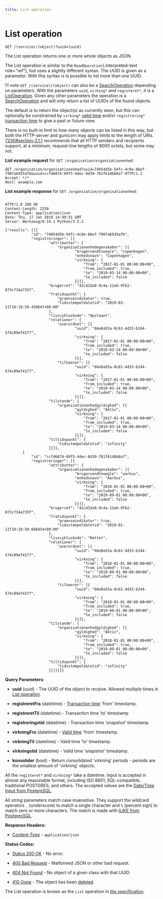```yaml
---
title: List operation
---
```


# List operation

``` http
GET /(service)/(object)?uuid=(uuid)
```
The List operation returns one or more whole objects as JSON.

The List operation is similar to the `ReadOperation`{.interpreted-text
role="ref"}, but uses a slightly different syntax. The UUID is given
as a parameter. With this syntax is is possible to list more than one
UUID.

!!! note
    `GET /(service)/(object)` can also be a
    [SearchOperation](./search.md) depending on
    parameters. With the parameters `uuid`, `virking*` and `registeret*`,
    it is a [ListOperation](./list.md). Given any other
    parameters the operation is a [SearchOperation](./search.md) and will only return a list of
    UUIDs of the found objects.


The default is to return the object(s) as currently seen, but this can
optionally be constrained by `virking*`
[valid time](../objects.md#valid-time) and/or `registrering*`
[transaction time](../objects.md#transaction-time) to give a past or future view.

There is no built-in limit to how many objects can be listed in this
way, but both the HTTP-server and gunicorn may apply limits to the
length of URIs.
[7230#section-3.1.1](https://datatracker.ietf.org/doc/html/rfc7230.html#section-3.1.1)
recommends that all HTTP senders and recipients support, at a minimum, request-line
lengths of 8000 octets, but some may not.

**List example request** for `GET /organisation/organisationenhed`:

``` http
GET /organisation/organisationenhed?uuid=74054d5b-54fc-4c9e-86ef-790fa6935afb&uuid=ccfd6874-09f5-4dec-8d39-781f614bb8a7 HTTP/1.1
Accept: */*
Host: example.com
```

**List example response** for `GET /organisation/organisationenhed`:

``` http

HTTP/1.0 200 OK
Content-Length: 2150
Content-Type: application/json
Date: Thu, 17 Jan 2019 14:49:31 GMT
Server: Werkzeug/0.14.1 Python/3.5.2

{"results": [[{
            "id": "74054d5b-54fc-4c9e-86ef-790fa6935afb",
            "registreringer": [{
                    "attributter": {
                        "organisationenhedegenskaber": [{
                                "brugervendtnoegle": "copenhagen",
                                "enhedsnavn": "Copenhagen",
                                "virkning": {
                                    "from": "2017-01-01 00:00:00+00",
                                    "from_included": true,
                                    "to": "2019-03-14 00:00:00+00",
                                    "to_included": false
                                }}]},
                    "brugerref": "42c432e8-9c4a-11e6-9f62-873cf34a735f",
                    "fratidspunkt": {
                        "graenseindikator": true,
                        "tidsstempeldatotid": "2019-01-11T10:10:59.430647+00:00"
                    },
                    "livscykluskode": "Opstaaet",
                    "relationer": {
                        "overordnet": [{
                                "uuid": "66e8a55a-8c61-4d33-b244-574c09ef41f7",
                                "virkning": {
                                    "from": "2017-01-01 00:00:00+00",
                                    "from_included": true,
                                    "to": "2019-03-14 00:00:00+00",
                                    "to_included": false
                                }}],
                        "tilhoerer": [{
                                "uuid": "66e8a55a-8c61-4d33-b244-574c09ef41f7",
                                "virkning": {
                                    "from": "2017-01-01 00:00:00+00",
                                    "from_included": true,
                                    "to": "2019-03-14 00:00:00+00",
                                    "to_included": false
                                }}]},
                    "tilstande": {
                        "organisationenhedgyldighed": [{
                                "gyldighed": "Aktiv",
                                "virkning": {
                                    "from": "2017-01-01 00:00:00+00",
                                    "from_included": true,
                                    "to": "2019-03-14 00:00:00+00",
                                    "to_included": false
                                }}]},
                    "tiltidspunkt": {
                        "tidsstempeldatotid": "infinity"
                    }}]},
        {
            "id": "ccfd6874-09f5-4dec-8d39-781f614bb8a7",
            "registreringer": [{
                    "attributter": {
                        "organisationenhedegenskaber": [{
                                "brugervendtnoegle": "aarhus",
                                "enhedsnavn": "Aarhus",
                                "virkning": {
                                    "from": "2018-01-01 00:00:00+00",
                                    "from_included": true,
                                    "to": "2019-09-01 00:00:00+00",
                                    "to_included": false
                                }}]},
                    "brugerref": "42c432e8-9c4a-11e6-9f62-873cf34a735f",
                    "fratidspunkt": {
                        "graenseindikator": true,
                        "tidsstempeldatotid": "2019-01-11T10:10:59.688454+00:00"
                    },
                    "livscykluskode": "Rettet",
                    "relationer": {
                        "overordnet": [{
                                "uuid": "66e8a55a-8c61-4d33-b244-574c09ef41f7",
                                "virkning": {
                                    "from": "2018-01-01 00:00:00+00",
                                    "from_included": true,
                                    "to": "2019-09-01 00:00:00+00",
                                    "to_included": false
                                }}],
                        "tilhoerer": [{
                                "uuid": "66e8a55a-8c61-4d33-b244-574c09ef41f7",
                                "virkning": {
                                    "from": "2018-01-01 00:00:00+00",
                                    "from_included": true,
                                    "to": "2019-09-01 00:00:00+00",
                                    "to_included": false
                                }}]},
                    "tilstande": {
                        "organisationenhedgyldighed": [{
                                "gyldighed": "Aktiv",
                                "virkning": {
                                    "from": "2018-01-01 00:00:00+00",
                                    "from_included": true,
                                    "to": "2019-09-01 00:00:00+00",
                                    "to_included": false
                                }}]},
                    "tiltidspunkt": {
                        "tidsstempeldatotid": "infinity"
                    }}]}]]}
```

**Query Parameters:**

- **uuid** (uuid) - The UUID of the object to receive. Allowed multiple times in
[List operation](./list.md).

- **registreretFra** (datetime) - [Transaction time](../objects.md#transaction-time)
'from' timestamp.

- **registreretTil** (datetime) - Transaction time 'to' timestamp

- **registreringstid** (datetime) - Transaction time 'snapshot' timestamp.

- **virkningFra** (datetime) - [Valid time](../objects.md#valid-time) 'from' timestamp.

- **virkningTil** (datetime) - Valid time 'to' timestamp.

- **virkningstid** (datetime) - Valid time 'snapshot' timestamp.

- **konsolider** (bool) - Return consolidated 'virkning' periods - periods are the
smallest amount of 'virkning' objects.

All the `registeret*` and `virkning*` take a datetime. Input is
accepted in almost any reasonable format, including ISO 8601,
SQL-compatible, traditional POSTGRES, and others. The accepted values
are the [Date/Time Input from
PostgreSQL](https://www.postgresql.org/docs/11.7/datatype-datetime.html#DATATYPE-DATETIME-INPUT).

All *string* parameters match case insensitive. They support the
wildcard operators `_` (underscore) to match a single character and
`%` (percent sign) to match zero or more characters. The match is made
with [ILIKE from
PostgresSQL](https://www.postgresql.org/docs/11.7/functions-matching.html#FUNCTIONS-LIKE).

**Response Headers:**

- [Content-Type](https://datatracker.ietf.org/doc/html/rfc7231#section-3.1.1.5) - `application/json`

**Status Codes:**

- [Status 200 OK](https://www.w3.org/Protocols/rfc2616/rfc2616-sec10.html#sec10.2.1) - No error.

- [400 Bad Request](https://www.w3.org/Protocols/rfc2616/rfc2616-sec10.html#sec10.4.1) - Malformed JSON or other bad request.

- [404 Not Found](https://www.w3.org/Protocols/rfc2616/rfc2616-sec10.html#sec10.4.5) - No object of a given class with that UUID.

- [410 Gone](https://www.w3.org/Protocols/rfc2616/rfc2616-sec10.html#sec10.4.11) - The object has been [deleted](./delete.md).


The List operation is known as the `List` operation in [the
specification](https://www.digitaliser.dk/resource/1567464/artefact/Generelleegenskaberforservicesp%c3%a5sags-ogdokumentomr%c3%a5det-OIO-Godkendt%5bvs.1.1%5d.pdf?artefact=true&PID=1763377).
